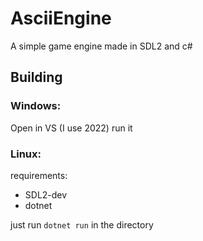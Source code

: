 # AsciiEngine
A simple game engine made in SDL2 and c#

## Building
### Windows:
Open in VS (I use 2022)
run it
### Linux:
requirements:
- SDL2-dev
- dotnet

just run `dotnet run` in the directory
